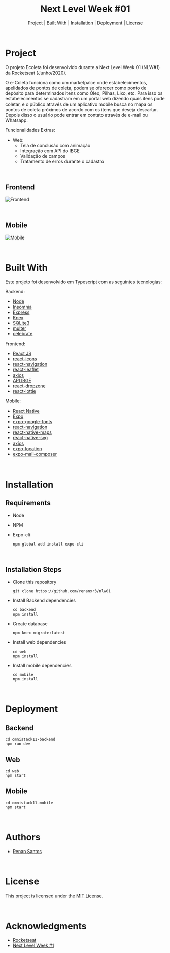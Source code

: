 <h1 align="center">
  Next Level Week #01
</h1>

<p align="center">
  <a href="#project">Project</a>   |   
  <a href="#built-with">Built With</a>   |   
  <a href="#installation">Installation</a>   |   
  <a href="#deployment">Deployment</a>   |   
  <a href="#license">License</a>
</p>

<br>

# Project

O projeto Ecoleta foi desenvolvido durante a Next Level Week 01 (NLW#1) da Rocketseat (Junho/2020).

O e-Coleta funciona como um marketpalce onde estabelecimentos, apelidados de pontos de coleta, podem se oferecer como ponto de depósito para determinados itens como Óleo, Pilhas, Lixo, etc. Para isso os estabelecimentos se cadastram em um portal web dizendo quais itens pode coletar, e o público através de um aplicativo mobile busca no mapa os pontos de coleta próximos de acordo com os itens que deseja descartar. Depois disso o usuário pode entrar em contato através de e-mail ou Whatsapp.

Funcionalidades Extras:

- Web:
  - Tela de conclusão com animação
  - Integração com API do IBGE
  - Validação de campos
  - Tratamento de erros durante o cadastro

<br>

## Frontend

![Frontend](./assets/web.gif)

<br>

## Mobile

<!---<img src="./assets/mobile/mobile.gif" height="500"> --->

![Mobile](./assets/mobile.gif)

<br>

# Built With

Este projeto foi desenvolvido em Typescript com as seguintes tecnologias:

Backend:

- [Node](https://nodejs.org/en/)
- [Insomnia](https://insomnia.rest/download/)
- [Express](https://www.npmjs.com/package/express)
- [Knex](http://knexjs.org/)
- [SQLite3](https://www.npmjs.com/package/sqlite3)
- [multer](https://www.npmjs.com/package/multer)
- [celebrate](https://github.com/arb/celebrate)

Frontend:

- [React JS](https://reactjs.org/)
- [react-icons](https://react-icons.github.io/react-icons/)
- [react-navigation](https://reactnavigation.org/docs/getting-started)
- [react-leaflet](https://react-leaflet.js.org)
- [axios](https://www.npmjs.com/package/axios)
- [API IBGE](https://servicodados.ibge.gov.br/api/v1)
- [react-dropzone](https://servicodados.ibge.gov.br/api/v1)
- [react-lottie](https://github.com/chenqingspring/react-lottie)

Mobile:

- [React Native](https://facebook.github.io/react-native/)
- [Expo](https://expo.io/)
- [expo-google-fonts](https://dev.to/expo/expo-google-fonts-is-released-4g58)
- [react-navigation](https://reactnavigation.org/docs/getting-started)
- [react-native-maps](https://www.npmjs.com/package/react-native-maps)
- [react-native-svg](https://www.npmjs.com/package/react-native-svg)
- [axios](https://www.npmjs.com/package/axios)
- [expo-location](https://www.npmjs.com/package/expo-location)
- [expo-mail-composer](https://www.npmjs.com/package/expo-mail-composer)

<br>

# Installation

## Requirements

- Node

- NPM

- Expo-cli

  ```
  npm global add install expo-cli
  ```

<br>

## Installation Steps

- Clone this repository

  ```
  git clone https://github.com/renanxr3/nlw01
  ```

- Install Backend dependencies

  ```
  cd backend
  npm install
  ```

- Create database

  ```
  npm knex migrate:latest
  ```

- Install web dependencies

  ```
  cd web
  npm install
  ```

- Install mobile dependencies

  ```
  cd mobile
  npm install
  ```

<br>

# Deployment

## Backend

```
cd omnistack11-backend
npm run dev
```

## Web

```
cd web
npm start
```

## Mobile

```
cd omnistack11-mobile
npm start
```

<br/>

# Authors

- [Renan Santos](https://github.com/renanxr3)

<br/>

# License

This project is licensed under the [MIT License](LICENSE.md).

<br/>

# Acknowledgments

- [Rocketseat](https://rocketseat.com.br/)
- [Next Level Week #1](https://nextlevelweek.com/)
